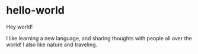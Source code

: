 # hello-world


Hey world!

I like learning a new language, and sharing thoughts with people all over the world!
I also like nature and traveling.
